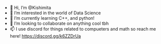 - 👋 Hi, I’m @Kishimita
- 👀 I’m interested in the world of Data Science 
- 🌱 I’m currently learning C++, and python!
- 💞️ I’m looking to collaborate on anything cool tbh 
- 📫 I use discord for things related to compueters and math so reach me here! https://discord.gg/k6ZZDrUa

<!---
Kishimita/Kishimita is a ✨ special ✨ repository because its `README.md` (this file) appears on your GitHub profile.
You can click the Preview link to take a look at your changes.
--->
